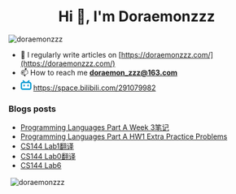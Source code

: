 <!--

### Hi there 👋

**Doraemonzzz/Doraemonzzz** is a ✨ _special_ ✨ repository because its `README.md` (this file) appears on your GitHub profile.

Here are some ideas to get you started:

- 🔭 I’m currently working on ...
- 🌱 I’m currently learning ...
- 👯 I’m looking to collaborate on ...
- 🤔 I’m looking for help with ...
- 💬 Ask me about ...
- 📫 How to reach me: ...
- 😄 Pronouns: ...
- ⚡ Fun fact: ...
-->



<h1 align="center">Hi 👋, I'm Doraemonzzz</h1>
<p align="left"> <img src="https://komarev.com/ghpvc/?username=doraemonzzz&label=Profile%20views&color=0e75b6&style=flat" alt="doraemonzzz" /> </p>

- 📝 I regularly write articles on [https://doraemonzzz.com/](https://doraemonzzz.com/)
- 📫 How to reach me **doraemon_zzz@163.com**
- ![](./bilibili.png) https://space.bilibili.com/291079982

### Blogs posts
<!-- BLOG-POST-LIST:START -->
- [Programming Languages Part A Week 3笔记](http://www.doraemonzzz.com/2022/01/30/2022-1-30-Programming-Languages-Part-A-Week-3%E7%AC%94%E8%AE%B0/)
- [Programming Languages Part A HW1 Extra Practice Problems](http://www.doraemonzzz.com/2022/01/30/2022-1-30-Programming-Languages-Part-A-HW1-Extra-Practice-Problems/)
- [CS144 Lab1翻译](http://www.doraemonzzz.com/2022/01/30/2022-1-30-CS144-Lab1%E7%BF%BB%E8%AF%91/)
- [CS144 Lab0翻译](http://www.doraemonzzz.com/2022/01/30/2022-1-30-CS144-Lab0%E7%BF%BB%E8%AF%91/)
- [CS144 Lab6](http://www.doraemonzzz.com/2022/01/22/2022-1-22-CS144-Lab6/)
<!-- BLOG-POST-LIST:END -->

<p>&nbsp;<img align="center" src="https://github-readme-stats.vercel.app/api?username=doraemonzzz&show_icons=true&locale=en" alt="doraemonzzz" /></p>